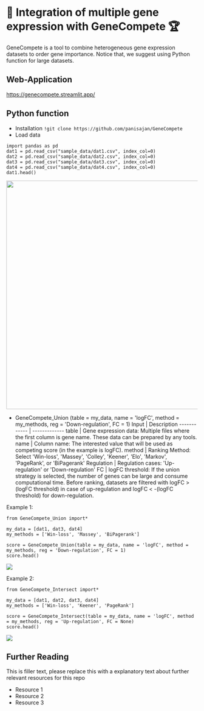 # 🧬 Integration of multiple gene expression with GeneCompete 🏆

GeneCompete is a tool to combine heterogeneous gene expression datasets to order gene importance. Notice that, we suggest using Python function for large datasets.

## Web-Application

https://genecompete.streamlit.app/

## Python function
- Installation
```!git clone https://github.com/panisajan/GeneCompete```
- Load data
```
import pandas as pd
dat1 = pd.read_csv("sample_data/dat1.csv", index_col=0)
dat2 = pd.read_csv("sample_data/dat2.csv", index_col=0)
dat3 = pd.read_csv("sample_data/dat3.csv", index_col=0)
dat4 = pd.read_csv("sample_data/dat4.csv", index_col=0)
dat1.head()
```
<img src='figure/Fig1.png' width="600">

- GeneCompete_Union
(table = my_data, name = 'logFC', method = my_methods, reg = 'Down-regulation', FC = 1)
Input | Description
 ------------ | ------------- 
table | Gene expression data: Multiple files where the first column is gene name. These data can be prepared by any tools.
name | Column name: The interested value that will be used as competing score (in the example is logFC).
method | Ranking Method: Select 'Win-loss', 'Massey', 'Colley', 'Keener', 'Elo', 'Markov', 'PageRank', or 'BiPagerank'
Regulation | Regulation cases: 'Up-regulation' or 'Down-regulation'
FC | logFC threshold: If the union strategy is selected, the number of genes can be large and consume computational time. Before ranking, datasets are filtered with logFC > (logFC threshold) in case of up-regulation and logFC < -(logFC threshold) for down-regulation.

Example 1:
```
from GeneCompete_Union import*

my_data = [dat1, dat3, dat4]
my_methods = ['Win-loss', 'Massey', 'BiPagerank']

score = GeneCompete_Union(table = my_data, name = 'logFC', method = my_methods, reg = 'Down-regulation', FC = 1)
score.head()
```
<img src='figure/Fig2.png'>

Example 2:
```
from GeneCompete_Intersect import*

my_data = [dat1, dat2, dat3, dat4]
my_methods = ['Win-loss', 'Keener', 'PageRank']

score = GeneCompete_Intersect(table = my_data, name = 'logFC', method = my_methods, reg = 'Up-regulation', FC = None)
score.head()
```
<img src='figure/Fig3.png'>

## Further Reading

This is filler text, please replace this with a explanatory text about further relevant resources for this repo
- Resource 1
- Resource 2
- Resource 3
